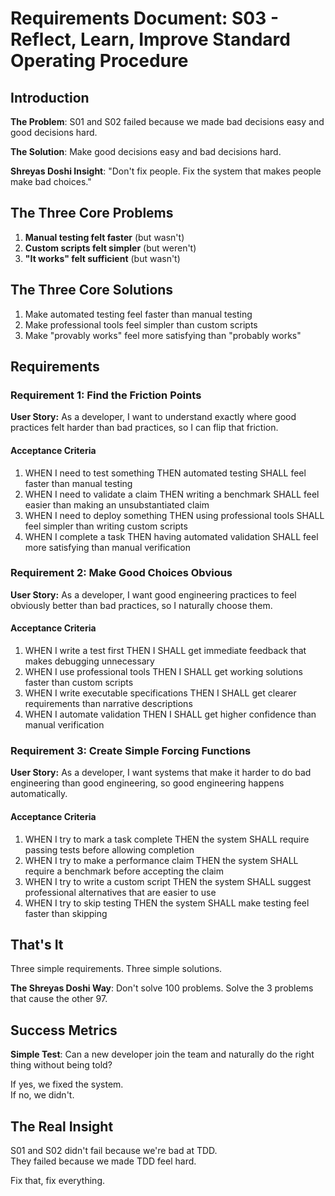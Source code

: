 # Requirements Document: S03 - Reflect, Learn, Improve Standard Operating Procedure

## Introduction

**The Problem**: S01 and S02 failed because we made bad decisions easy and good decisions hard.

**The Solution**: Make good decisions easy and bad decisions hard.

**Shreyas Doshi Insight**: "Don't fix people. Fix the system that makes people make bad choices."

## The Three Core Problems

1. **Manual testing felt faster** (but wasn't)
2. **Custom scripts felt simpler** (but weren't) 
3. **"It works" felt sufficient** (but wasn't)

## The Three Core Solutions

1. Make automated testing feel faster than manual testing
2. Make professional tools feel simpler than custom scripts  
3. Make "provably works" feel more satisfying than "probably works"

## Requirements

### Requirement 1: Find the Friction Points

**User Story:** As a developer, I want to understand exactly where good practices felt harder than bad practices, so I can flip that friction.

#### Acceptance Criteria

1. WHEN I need to test something THEN automated testing SHALL feel faster than manual testing
2. WHEN I need to validate a claim THEN writing a benchmark SHALL feel easier than making an unsubstantiated claim  
3. WHEN I need to deploy something THEN using professional tools SHALL feel simpler than writing custom scripts
4. WHEN I complete a task THEN having automated validation SHALL feel more satisfying than manual verification

### Requirement 2: Make Good Choices Obvious

**User Story:** As a developer, I want good engineering practices to feel obviously better than bad practices, so I naturally choose them.

#### Acceptance Criteria

1. WHEN I write a test first THEN I SHALL get immediate feedback that makes debugging unnecessary
2. WHEN I use professional tools THEN I SHALL get working solutions faster than custom scripts
3. WHEN I write executable specifications THEN I SHALL get clearer requirements than narrative descriptions  
4. WHEN I automate validation THEN I SHALL get higher confidence than manual verification

### Requirement 3: Create Simple Forcing Functions

**User Story:** As a developer, I want systems that make it harder to do bad engineering than good engineering, so good engineering happens automatically.

#### Acceptance Criteria

1. WHEN I try to mark a task complete THEN the system SHALL require passing tests before allowing completion
2. WHEN I try to make a performance claim THEN the system SHALL require a benchmark before accepting the claim
3. WHEN I try to write a custom script THEN the system SHALL suggest professional alternatives that are easier to use
4. WHEN I try to skip testing THEN the system SHALL make testing feel faster than skipping

## That's It

Three simple requirements. Three simple solutions.

**The Shreyas Doshi Way**: Don't solve 100 problems. Solve the 3 problems that cause the other 97.

## Success Metrics

**Simple Test**: Can a new developer join the team and naturally do the right thing without being told?

If yes, we fixed the system.  
If no, we didn't.

## The Real Insight

S01 and S02 didn't fail because we're bad at TDD.  
They failed because we made TDD feel hard.

Fix that, fix everything.